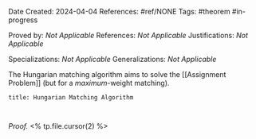 Date Created: 2024-04-04
References: #ref/NONE
Tags: #theorem #in-progress

Proved by: <i>Not Applicable</i>
References: <i>Not Applicable</i>
Justifications: <i>Not Applicable</i>

Specializations: <i>Not Applicable</i>
Generalizations: <i>Not Applicable</i>

The Hungarian matching algorithm aims to solve the [[Assignment Problem]] (but for a *maximum*-weight matching).

```ad-theorem
title: Hungarian Matching Algorithm



```

<i>Proof.</i> <% tp.file.cursor(2) %>